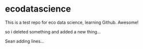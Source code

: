 # ecodatascience
This is a test repo for eco data science, learning Github. Awesome!

so i deleted something and added a new thing...

Sean adding lines...

